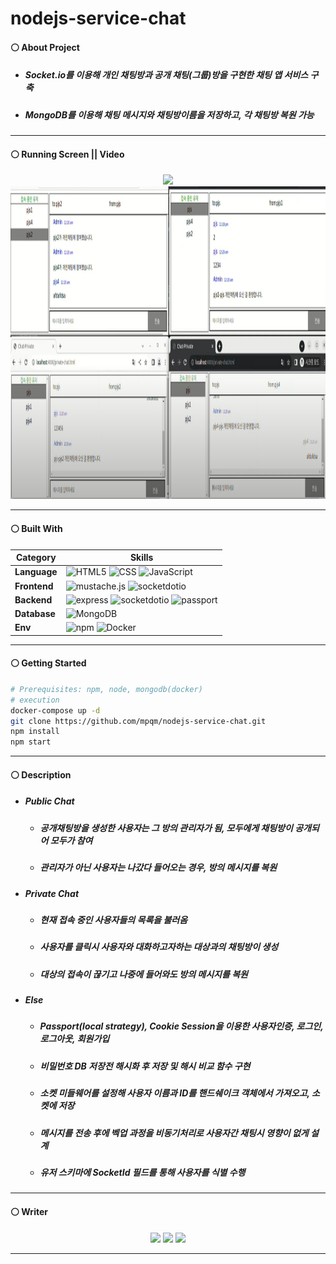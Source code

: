 # nodejs-service-chat
#### ⚪ About Project
* ##### Socket.io를 이용해 개인 채팅방과 공개 채팅(그룹)방을 구현한 채팅 앱 서비스 구축
* ##### MongoDB를 이용해 채팅 메시지와 채팅방이름을 저장하고, 각 채팅방 복원 가능

- - -

#### ⚪ Running Screen || Video
<p align ="center">
  <a href="https://www.youtube.com/watch?v=LVwr8A8msis"><img src ="https://img.shields.io/badge/youtube-FF0000.svg?&style=for-the-badge&logo=youtube&logoColor=white"/></a>
  </br>
  <img width="900" height="500" src="../wiki-images/nodejs-service-chat/메인 이미지1.png">
</p>

- - -

#### ⚪ Built With

| **Category** |**Skills**| 
|-------------|---------|
|**Language**| ![HTML5](https://img.shields.io/badge/html-E34F26?style=for-the-badge&logo=html5&logoColor=white) ![CSS](https://img.shields.io/badge/css-1572B6?style=for-the-badge&logo=css3&logoColor=white) ![JavaScript](https://img.shields.io/badge/javascript-F7DF1E?style=for-the-badge&logo=javascript&logoColor=white) |
|**Frontend**| ![mustache.js](https://img.shields.io/badge/mustache.js-3776AB?style=for-the-badge&logo=mustache.js&logoColor=white) ![socketdotio](https://img.shields.io/badge/socket.io-010101?style=for-the-badge&logo=socketdotio&logoColor=white) |
|**Backend**| ![express](https://img.shields.io/badge/express-000000?style=for-the-badge&logo=express&logoColor=white) ![socketdotio](https://img.shields.io/badge/socket.io-010101?style=for-the-badge&logo=socketdotio&logoColor=white) ![passport](https://img.shields.io/badge/passport-34E27A?style=for-the-badge&logo=passport&logoColor=white)|
| **Database**| ![MongoDB](https://img.shields.io/badge/mongodb-47A248?style=for-the-badge&logo=mongodb&logoColor=white)|
| **Env**|![npm](https://img.shields.io/badge/npm-D24939?style=for-the-badge&logo=npm&logoColor=white) ![Docker](https://img.shields.io/badge/docker-2496ED?style=for-the-badge&logo=docker&logoColor=white) 

- - -

#### ⚪ Getting Started
```bash
# Prerequisites: npm, node, mongodb(docker)
# execution
docker-compose up -d
git clone https://github.com/mpqm/nodejs-service-chat.git
npm install
npm start
```

- - -

#### ⚪ Description 
* ##### Public Chat
   * ##### 공개채팅방을 생성한 사용자는 그 방의 관리자가 됨, 모두에게 채팅방이 공개되어 모두가 참여
   * ##### 관리자가 아닌 사용자는 나갔다 들어오는 경우, 방의 메시지를 복원
* ##### Private Chat
   * ##### 현재 접속 중인 사용자들의 목록을 불러옴
   * ##### 사용자를 클릭시 사용자와 대화하고자하는 대상과의 채팅방이 생성
   * ##### 대상의 접속이 끊기고 나중에 들어와도 방의 메시지를 복원 
* ##### Else
    * ##### Passport(local strategy), Cookie Session을 이용한 사용자인증, 로그인, 로그아웃, 회원가입
    * ##### 비밀번호 DB 저장전 해시화 후 저장 및 해시 비교 함수 구현
    * ##### 소켓 미들웨어를 설정해 사용자 이름과 ID를 핸드쉐이크 객체에서 가져오고, 소켓에 저장
    * ##### 메시지를 전송 후에 벡업 과정을 비동기처리로 사용자간 채팅시 영향이 없게 설계
    * ##### 유저 스키마에 SocketId 필드를 통해 사용자를 식별 수행

- - -

#### ⚪ Writer
<p align ="center">
  <img src ="https://img.shields.io/badge/gmail-EA4335.svg?&style=for-the-badge&logo=gmail&logoColor=white"/></a> <a href = "https://github.com/MpqM"><img src ="https://img.shields.io/badge/GitHub-181717.svg?&style=for-the-badge&logo=GitHub&logoColor=white"/></a> <a href = "https://MpqM.tistory.com/"> <img src ="https://img.shields.io/badge/tistory-000000.svg?&style=for-the-badge&logo=Tistory&logoColor=white"/></a>
</p>

- - -


